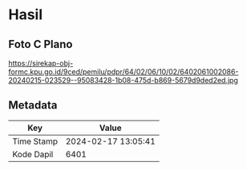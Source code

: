 # Hasil

## Foto C Plano

https://sirekap-obj-formc.kpu.go.id/9ced/pemilu/pdpr/64/02/06/10/02/6402061002086-20240215-023529--95083428-1b08-475d-b869-5679d9ded2ed.jpg


## Metadata

| Key        | Value               |
| ---------- | ------------------- |
| Time Stamp | 2024-02-17 13:05:41 |
| Kode Dapil | 6401                |



